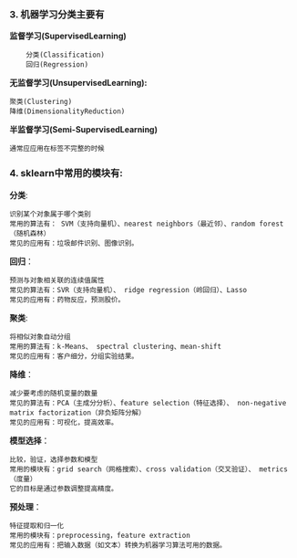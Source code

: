 ### 3.  机器学习分类主要有

**监督学习(SupervisedLearning)**
```{.cs}
    分类(Classification)
    回归(Regression)
```
**无监督学习(UnsupervisedLearning):**

    聚类(Clustering)
    降维(DimensionalityReduction)

**半监督学习(Semi-SupervisedLearning)**

    通常应应用在标签不完整的时候
### 4.  sklearn中常用的模块有:

**分类**:

    识别某个对象属于哪个类别
    常用的算法有： SVM（支持向量机）、nearest neighbors（最近邻）、random forest（随机森林）
    常见的应用有：垃圾邮件识别、图像识别。
**回归**：

    预测与对象相关联的连续值属性
    常见的算法有：SVR（支持向量机）、 ridge regression（岭回归）、Lasso
    常见的应用有：药物反应，预测股价。

**聚类**:

    将相似对象自动分组
    常用的算法有：k-Means、 spectral clustering、mean-shift
    常见的应用有：客户细分，分组实验结果。
**降维**：

    减少要考虑的随机变量的数量
    常见的算法有：PCA（主成分分析）、feature selection（特征选择）、 non-negative matrix factorization（非负矩阵分解）
    常见的应用有：可视化，提高效率。
**模型选择**：

    比较，验证，选择参数和模型
    常用的模块有：grid search（网格搜索）、cross validation（交叉验证）、 metrics（度量）
    它的目标是通过参数调整提高精度。
**预处理**：

    特征提取和归一化
    常用的模块有：preprocessing，feature extraction
    常见的应用有：把输入数据（如文本）转换为机器学习算法可用的数据。